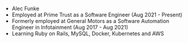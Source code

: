 - Alec Funke
- Employed at Prime Trust as a Software Engineer (Aug 2021 - Present)
- Formerly employed at General Motors as a Software Automation Engineer in Infotainment (Aug 2017 - Aug 2021)
- Learning Ruby on Rails, MySQL, Docker, Kubernetes and AWS

